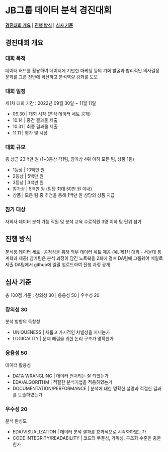 # JB그룹 데이터 분석 경진대회

[**경진대회 개요**](#경진대회-개요)
| [**진행 방식**](#진행-방식)
| [**심사 기준**](#심사-기준)

## 경진대회 개요

### 대회 목적
데이터 허브를 활용하여 데이터에 기반한 마케팅 등의 기회 발굴과 합리적인 의사결정 문화를 그룹 전반에 확산하고 분석역량 강화를 도모

### 대회 일정
제1차 대회 기간 : 2022년 09월 30일 ~ 11월 11일
* 09.30 | 대회 시작 (분석 데이터 세트 공개)
* 10.14 | 중간 결과물 제출
* 10.31 | 최종 결과물 제출
* 11.11 | 평가 및 시상

### 대회 규모
총 상금 23백만 원 (1~3등상 각1팀, 참가상 4위 이하 모든 팀, 상품 1팀)
* 1등상 | 10백만 원
* 2등상 | 5백만 원
* 3등상 | 3백만 원
* 참가상 | 5백만 원 (팀당 최대 50만 원 이내)
* 상품 | 모든 팀 중 추첨을 통해 1백만 원 상당의 상품 지급

### 참가 대상
자회사 데이터 분석 가능 직원 및 분석 교육 수료직원
3명 이하 팀 단위 참가

## 진행 방식
분석용 데이터 세트 : 공정성을 위해 외부 데이터 세트 제공 (예. 제1차 대회 - 서울대 통계학과 제공)
참가팀은 분석 과정이 담긴 노트북을 2회에 걸쳐 DA팀에 그룹웨어 메일로 제출
DA팀에서 github에 일괄 업로드하여 진행 과정 공개

## 심사 기준
총 100점 기준 : 창의성 30 | 응용성 50 | 우수성 20

### 창의성 30
분석 방향의 독창성
* UNIQUENESS | 새롭고 가시적인 차별성을 지니는가
* LOGICALITY | 문제 해결을 위한 논리 구조가 명확한가

### 응용성 50
데이터 활용성
* DATA WRANGLING | 데이터 전처리는 잘 되었는가
* EDA/ALGORITHM | 적절한 분석기법을 적용하였는가
* DOCUMENTATION/PERFORMANCE | 분석에 대한 명확한 설명과 적절한 결과를 도출하였는가

### 우수성 20
분석 완성도
* EDA/VISUALIZATION | 데이터 분석 결과를 효과적으로 시각화하였는가
* CODE INTEGRITY/READABILITY | 코드의 무결성, 가독성, 구조화 수준은 충분한가
